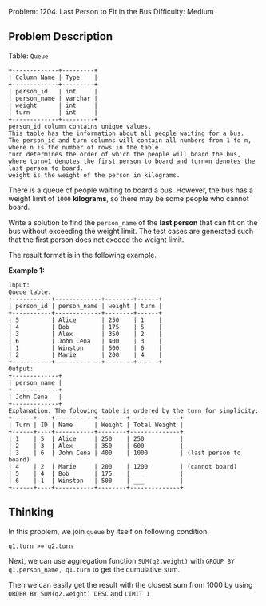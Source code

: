 Problem: 1204. Last Person to Fit in the Bus
Difficulty: Medium

## Problem Description
Table: `Queue`
```
+-------------+---------+
| Column Name | Type    |
+-------------+---------+
| person_id   | int     |
| person_name | varchar |
| weight      | int     |
| turn        | int     |
+-------------+---------+
person_id column contains unique values.
This table has the information about all people waiting for a bus.
The person_id and turn columns will contain all numbers from 1 to n, where n is the number of rows in the table.
turn determines the order of which the people will board the bus, where turn=1 denotes the first person to board and turn=n denotes the last person to board.
weight is the weight of the person in kilograms.
```

There is a queue of people waiting to board a bus. However, the bus has a weight limit of `1000` **kilograms**, so there may be some people who cannot board.

Write a solution to find the `person_name` of the **last person** that can fit on the bus without exceeding the weight limit. The test cases are generated such that the first person does not exceed the weight limit.

The result format is in the following example.

**Example 1:**
```
Input: 
Queue table:
+-----------+-------------+--------+------+
| person_id | person_name | weight | turn |
+-----------+-------------+--------+------+
| 5         | Alice       | 250    | 1    |
| 4         | Bob         | 175    | 5    |
| 3         | Alex        | 350    | 2    |
| 6         | John Cena   | 400    | 3    |
| 1         | Winston     | 500    | 6    |
| 2         | Marie       | 200    | 4    |
+-----------+-------------+--------+------+
Output: 
+-------------+
| person_name |
+-------------+
| John Cena   |
+-------------+
Explanation: The folowing table is ordered by the turn for simplicity.
+------+----+-----------+--------+--------------+
| Turn | ID | Name      | Weight | Total Weight |
+------+----+-----------+--------+--------------+
| 1    | 5  | Alice     | 250    | 250          |
| 2    | 3  | Alex      | 350    | 600          |
| 3    | 6  | John Cena | 400    | 1000         | (last person to board)
| 4    | 2  | Marie     | 200    | 1200         | (cannot board)
| 5    | 4  | Bob       | 175    | ___          |
| 6    | 1  | Winston   | 500    | ___          |
+------+----+-----------+--------+--------------+
```

## Thinking
In this problem, we join `queue` by itself on following condition:

`q1.turn >= q2.turn`

Next, we can use aggregation function `SUM(q2.weight)` with `GROUP BY  q1.person_name, q1.turn` to get the cumulative sum.

Then we can easily get the result with the closest sum from 1000 by using `ORDER BY SUM(q2.weight) DESC` and `LIMIT 1`
